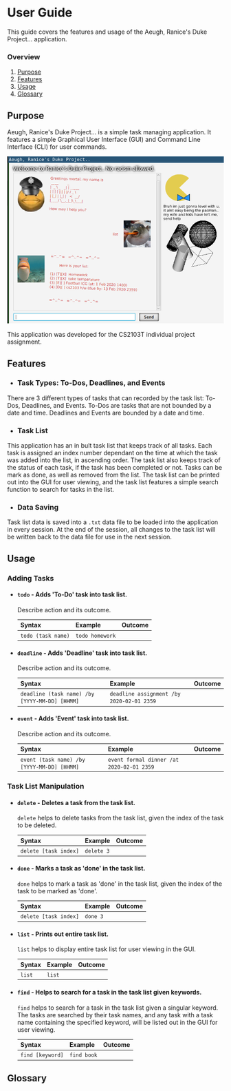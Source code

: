 # User Guide
This guide covers the features and usage of the Aeugh, Ranice's Duke Project... application.

### Overview
1. [Purpose]()
2. [Features]()
3. [Usage]()
4. [Glossary]()

## Purpose
Aeugh, Ranice's Duke Project... is a simple task managing application. It features a simple Graphical User Interface (GUI) and Command Line Interface (CLI) for user commands.

![](/docs/Ui.png/)

This application was developed for the CS2103T individual project assignment.


## Features 

+ ### Task Types: To-Dos, Deadlines, and Events

There are 3 different types of tasks that can recorded by the task list: To-Dos, Deadlines, and Events. To-Dos are tasks that are not bounded by a date and time. Deadlines and Events are bounded by a date and time. 

+ ### Task List 

This application has an in bult task list that keeps track of all tasks. Each task is assigned an index number dependant on the time at which the task was added into the list, in ascending order. The task list also keeps track of the status of each task, if the task has been completed or not. Tasks can be mark as done, as well as removed from the list. The task list can be printed out into the GUI for user viewing, and the task list features a simple search function to search for tasks in the list.

+ ### Data Saving

Task list data is saved into a `.txt` data file to be loaded into the application in every session. At the end of the session, all changes to the task list will be written back to the data file for use in the next session.

## Usage

### Adding Tasks

+ #### `todo` - Adds 'To-Do' task into task list.

  Describe action and its outcome.

  |Syntax|Example|Outcome|
  |------|-------|--------|
  |`todo (task name)`| `todo homework`||

+ #### `deadline` - Adds 'Deadline' task into task list.

  Describe action and its outcome.

    |Syntax|Example|Outcome|
    |------|-------|--------|
  |`deadline (task name) /by [YYYY-MM-DD] [HHMM]`|`deadline assignment /by 2020-02-01 2359`||

+ #### `event` - Adds 'Event' task into task list.

  Describe action and its outcome.

  |Syntax|Example|Outcome|
  |------|-------|--------|
  |`event (task name) /by [YYYY-MM-DD] [HHMM]`|`event formal dinner /at 2020-02-01 2359`||

### Task List Manipulation

+ #### `delete` - Deletes a task from the task list.

  `delete` helps to delete tasks from the task list, given the index of the task to be deleted.

  |Syntax|Example|Outcome|
  |------|-------|--------|
  |`delete [task index]`| `delete 3`||


+ #### `done` - Marks a task as 'done' in the task list.

  `done` helps to mark a task as 'done' in the task list, given the index of the task to be marked as 'done'.

  |Syntax|Example|Outcome|
  |------|-------|--------|
  |`delete [task index]`| `done 3`||


+ #### `list` - Prints out entire task list.

  `list` helps to display entire task list for user viewing in the GUI.

  |Syntax|Example|Outcome|
  |------|-------|--------|
  |`list`| `list`||

+ #### `find` - Helps to search for a task in the task list given keywords.

  `find` helps to search for a task in the task list given a singular keyword. The tasks are searched by their task names, and any task with a task name containing the specified keyword, will be listed out in the GUI for user viewing.

  |Syntax|Example|Outcome|
  |------|-------|--------|
  |`find [keyword]`| `find book`||

## Glossary


